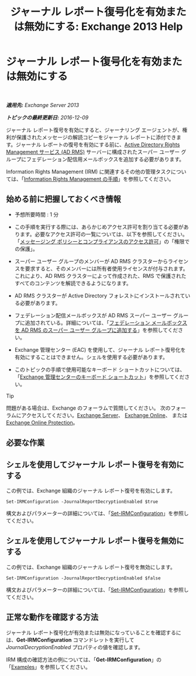 ﻿---
title: 'ジャーナル レポート復号化を有効または無効にする: Exchange 2013 Help'
TOCTitle: ジャーナル レポート復号化を有効または無効にする
ms:assetid: 1dedbe73-2c1a-4b14-8799-5091aaec7965
ms:mtpsurl: https://technet.microsoft.com/ja-jp/library/Dd638092(v=EXCHG.150)
ms:contentKeyID: 49895282
ms.date: 04/24/2018
mtps_version: v=EXCHG.150
ms.translationtype: HT
---

# ジャーナル レポート復号化を有効または無効にする

 

_**適用先:** Exchange Server 2013_

_**トピックの最終更新日:** 2016-12-09_

ジャーナル レポート復号を有効にすると、ジャーナリング エージェントが、権利が保護されたメッセージの解読コピーをジャーナル レポートに添付できます。ジャーナル レポートの復号を有効にする前に、[Active Directory Rights Management サービス (AD RMS)](https://technet.microsoft.com/ja-jp/library/hh831364.aspx) サーバーに構成されたスーパー ユーザー グループにフェデレーション配信用メールボックスを追加する必要があります。

Information Rights Management (IRM) に関連するその他の管理タスクについては、「[Information Rights Management の手順](information-rights-management-procedures-exchange-2013-help.md)」を参照してください。

## 始める前に把握しておくべき情報

  - 予想所要時間 : 1 分

  - この手順を実行する際には、あらかじめアクセス許可を割り当てる必要があります。必要なアクセス許可の一覧については、以下を参照してください。「[メッセージング ポリシーとコンプライアンスのアクセス許可](messaging-policy-and-compliance-permissions-exchange-2013-help.md)」の「権限での保護」。

  - スーパー ユーザー グループのメンバーが AD RMS クラスターからライセンスを要求すると、そのメンバーには所有者使用ライセンスが付与されます。これにより、AD RMS クラスターによって作成された、RMS で保護されたすべてのコンテンツを解読できるようになります。

  - AD RMS クラスターが Active Directory フォレストにインストールされている必要があります。

  - フェデレーション配信メールボックスが AD RMS スーパー ユーザー グループに追加されている。詳細については、「[フェデレーション メールボックスを AD RMS のスーパー ユーザー グループに追加する](add-the-federation-mailbox-to-the-ad-rms-super-users-group-exchange-2013-help.md)」を参照してください。

  - Exchange 管理センター (EAC) を使用して、ジャーナル レポート復号化を有効にすることはできません。シェルを使用する必要があります。

  - このトピックの手順で使用可能なキーボード ショートカットについては、「[Exchange 管理センターのキーボード ショートカット](keyboard-shortcuts-in-the-exchange-admin-center-exchange-online-protection-help.md)」を参照してください。


> [!TIP]
> 問題がある場合は、Exchange のフォーラムで質問してください。 次のフォーラムにアクセスしてください。<A href="https://go.microsoft.com/fwlink/p/?linkid=60612">Exchange Server</A>、 <A href="https://go.microsoft.com/fwlink/p/?linkid=267542">Exchange Online</A>、 または <A href="https://go.microsoft.com/fwlink/p/?linkid=285351">Exchange Online Protection</A>。



## 必要な作業

## シェルを使用してジャーナル レポート復号を有効にする

この例では、Exchange 組織のジャーナル レポート復号を有効にします。

    Set-IRMConfiguration -JournalReportDecryptionEnabled $true

構文およびパラメーターの詳細については、「[Set-IRMConfiguration](https://technet.microsoft.com/ja-jp/library/dd979792\(v=exchg.150\))」を参照してください。

## シェルを使用してジャーナル レポート復号を無効にする

この例では、Exchange 組織のジャーナル レポート復号を無効にします。

    Set-IRMConfiguration -JournalReportDecryptionEnabled $false

構文およびパラメーターの詳細については、「[Set-IRMConfiguration](https://technet.microsoft.com/ja-jp/library/dd979792\(v=exchg.150\))」を参照してください。

## 正常な動作を確認する方法

ジャーナル レポート復号化が有効または無効になっていることを確認するには、**Get-IRMConfiguration** コマンドレットを実行して *JournalDecryptionEnabled* プロパティの値を確認します。

IRM 構成の確認方法の例については、「**Get-IRMConfiguration**」の「[Examples](https://technet.microsoft.com/ja-jp/e1821219-fe18-4642-a9c2-58eb0aadd61a\(exchg.150\)#examples)」を参照してください。

